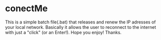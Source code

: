 # conectMe
This is a simple batch file(.bat) that releases and renew the IP adresses of your local network.
Basically it allows the user to reconnect to the internet with just a "click" (or an Enter!).
Hope you enjoy! Thanks.
